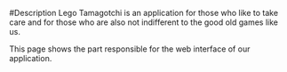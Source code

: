 #Description
Lego Tamagotchi is an application for those who like to take care and for those who are also not indifferent to the good old games like us.

This page shows the part responsible for the web interface of our application.
